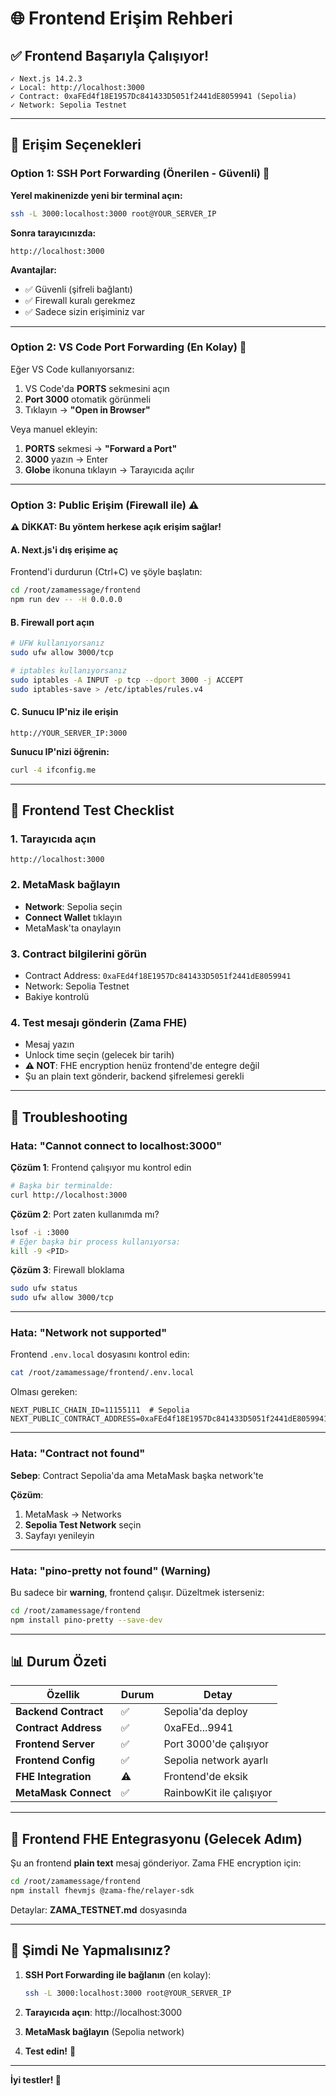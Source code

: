 # 🌐 Frontend Erişim Rehberi

## ✅ Frontend Başarıyla Çalışıyor!

```
✓ Next.js 14.2.3
✓ Local: http://localhost:3000
✓ Contract: 0xaFEd4f18E1957Dc841433D5051f2441dE8059941 (Sepolia)
✓ Network: Sepolia Testnet
```

---

## 🔌 Erişim Seçenekleri

### Option 1: SSH Port Forwarding (Önerilen - Güvenli) 🔐

**Yerel makinenizde yeni bir terminal açın:**

```bash
ssh -L 3000:localhost:3000 root@YOUR_SERVER_IP
```

**Sonra tarayıcınızda:**
```
http://localhost:3000
```

**Avantajlar:**
- ✅ Güvenli (şifreli bağlantı)
- ✅ Firewall kuralı gerekmez
- ✅ Sadece sizin erişiminiz var

---

### Option 2: VS Code Port Forwarding (En Kolay) 🎯

Eğer VS Code kullanıyorsanız:

1. VS Code'da **PORTS** sekmesini açın
2. **Port 3000** otomatik görünmeli
3. Tıklayın → **"Open in Browser"**

Veya manuel ekleyin:
1. **PORTS** sekmesi → **"Forward a Port"**
2. **3000** yazın → Enter
3. **Globe** ikonuna tıklayın → Tarayıcıda açılır

---

### Option 3: Public Erişim (Firewall ile) ⚠️

**⚠️ DİKKAT: Bu yöntem herkese açık erişim sağlar!**

#### A. Next.js'i dış erişime aç

Frontend'i durdurun (Ctrl+C) ve şöyle başlatın:

```bash
cd /root/zamamessage/frontend
npm run dev -- -H 0.0.0.0
```

#### B. Firewall port açın

```bash
# UFW kullanıyorsanız
sudo ufw allow 3000/tcp

# iptables kullanıyorsanız
sudo iptables -A INPUT -p tcp --dport 3000 -j ACCEPT
sudo iptables-save > /etc/iptables/rules.v4
```

#### C. Sunucu IP'niz ile erişin

```
http://YOUR_SERVER_IP:3000
```

**Sunucu IP'nizi öğrenin:**
```bash
curl -4 ifconfig.me
```

---

## 🧪 Frontend Test Checklist

### 1. Tarayıcıda açın
```
http://localhost:3000
```

### 2. MetaMask bağlayın
- **Network**: Sepolia seçin
- **Connect Wallet** tıklayın
- MetaMask'ta onaylayın

### 3. Contract bilgilerini görün
- Contract Address: `0xaFEd4f18E1957Dc841433D5051f2441dE8059941`
- Network: Sepolia Testnet
- Bakiye kontrolü

### 4. Test mesajı gönderin (Zama FHE)
- Mesaj yazın
- Unlock time seçin (gelecek bir tarih)
- **⚠️ NOT**: FHE encryption henüz frontend'de entegre değil
- Şu an plain text gönderir, backend şifrelemesi gerekli

---

## 🔧 Troubleshooting

### Hata: "Cannot connect to localhost:3000"

**Çözüm 1**: Frontend çalışıyor mu kontrol edin
```bash
# Başka bir terminalde:
curl http://localhost:3000
```

**Çözüm 2**: Port zaten kullanımda mı?
```bash
lsof -i :3000
# Eğer başka bir process kullanıyorsa:
kill -9 <PID>
```

**Çözüm 3**: Firewall bloklama
```bash
sudo ufw status
sudo ufw allow 3000/tcp
```

---

### Hata: "Network not supported"

Frontend `.env.local` dosyasını kontrol edin:
```bash
cat /root/zamamessage/frontend/.env.local
```

Olması gereken:
```
NEXT_PUBLIC_CHAIN_ID=11155111  # Sepolia
NEXT_PUBLIC_CONTRACT_ADDRESS=0xaFEd4f18E1957Dc841433D5051f2441dE8059941
```

---

### Hata: "Contract not found"

**Sebep**: Contract Sepolia'da ama MetaMask başka network'te

**Çözüm**: 
1. MetaMask → Networks
2. **Sepolia Test Network** seçin
3. Sayfayı yenileyin

---

### Hata: "pino-pretty not found" (Warning)

Bu sadece bir **warning**, frontend çalışır. Düzeltmek isterseniz:

```bash
cd /root/zamamessage/frontend
npm install pino-pretty --save-dev
```

---

## 📊 Durum Özeti

| Özellik | Durum | Detay |
|---------|-------|-------|
| **Backend Contract** | ✅ | Sepolia'da deploy |
| **Contract Address** | ✅ | 0xaFEd...9941 |
| **Frontend Server** | ✅ | Port 3000'de çalışıyor |
| **Frontend Config** | ✅ | Sepolia network ayarlı |
| **FHE Integration** | ⚠️ | Frontend'de eksik |
| **MetaMask Connect** | ✅ | RainbowKit ile çalışıyor |

---

## 🔮 Frontend FHE Entegrasyonu (Gelecek Adım)

Şu an frontend **plain text** mesaj gönderiyor. Zama FHE encryption için:

```bash
cd /root/zamamessage/frontend
npm install fhevmjs @zama-fhe/relayer-sdk
```

Detaylar: **ZAMA_TESTNET.md** dosyasında

---

## 🎯 Şimdi Ne Yapmalısınız?

1. **SSH Port Forwarding ile bağlanın** (en kolay):
   ```bash
   ssh -L 3000:localhost:3000 root@YOUR_SERVER_IP
   ```

2. **Tarayıcıda açın**: http://localhost:3000

3. **MetaMask bağlayın** (Sepolia network)

4. **Test edin!** 🚀

---

**İyi testler! 🎉**
